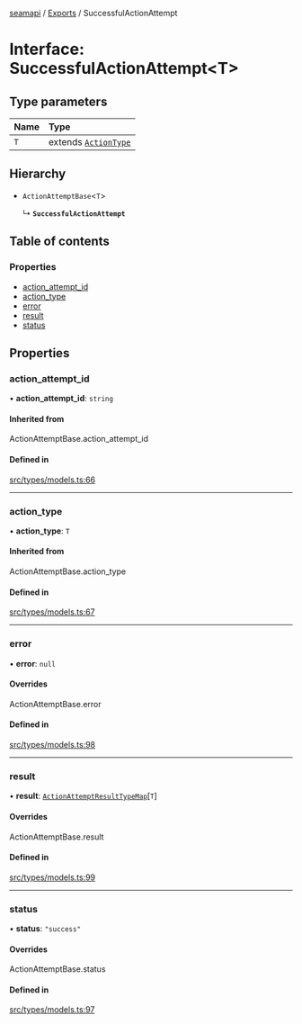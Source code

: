 [seamapi](../README.md) / [Exports](../modules.md) / SuccessfulActionAttempt

# Interface: SuccessfulActionAttempt<T\>

## Type parameters

| Name | Type |
| :------ | :------ |
| `T` | extends [`ActionType`](../modules.md#actiontype) |

## Hierarchy

- `ActionAttemptBase`<`T`\>

  ↳ **`SuccessfulActionAttempt`**

## Table of contents

### Properties

- [action\_attempt\_id](SuccessfulActionAttempt.md#action_attempt_id)
- [action\_type](SuccessfulActionAttempt.md#action_type)
- [error](SuccessfulActionAttempt.md#error)
- [result](SuccessfulActionAttempt.md#result)
- [status](SuccessfulActionAttempt.md#status)

## Properties

### action\_attempt\_id

• **action\_attempt\_id**: `string`

#### Inherited from

ActionAttemptBase.action\_attempt\_id

#### Defined in

[src/types/models.ts:66](https://github.com/seamapi/seamapi-javascript/blob/main/src/types/models.ts#L66)

___

### action\_type

• **action\_type**: `T`

#### Inherited from

ActionAttemptBase.action\_type

#### Defined in

[src/types/models.ts:67](https://github.com/seamapi/seamapi-javascript/blob/main/src/types/models.ts#L67)

___

### error

• **error**: ``null``

#### Overrides

ActionAttemptBase.error

#### Defined in

[src/types/models.ts:98](https://github.com/seamapi/seamapi-javascript/blob/main/src/types/models.ts#L98)

___

### result

• **result**: [`ActionAttemptResultTypeMap`](ActionAttemptResultTypeMap.md)[`T`]

#### Overrides

ActionAttemptBase.result

#### Defined in

[src/types/models.ts:99](https://github.com/seamapi/seamapi-javascript/blob/main/src/types/models.ts#L99)

___

### status

• **status**: ``"success"``

#### Overrides

ActionAttemptBase.status

#### Defined in

[src/types/models.ts:97](https://github.com/seamapi/seamapi-javascript/blob/main/src/types/models.ts#L97)
